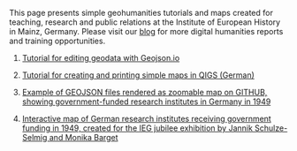 
This page presents simple geohumanities tutorials and maps created for teaching, research and public relations at the Institute of European History in Mainz, Germany. Please visit our [blog](https://dhlab.hypotheses.org/) for more digital humanities reports and training opportunities.

1. [Tutorial for editing geodata with Geojson.io](https://monikabarget.github.io/GeoHumTutorials/Tutorial1_GeoJSON)

2. [Tutorial for creating and printing simple maps in QIGS (German)](https://monikabarget.github.io/GeoHumTutorials/Tutorial2_simpleQGISmaps)

3. [Example of GEOJSON files rendered as zoomable map on GITHUB, showing government-funded research institutes in Germany in 1949](https://github.com/MonikaBarget/GeoHumTutorials/blob/master/IEG_test_map.geojson)

4. [Interactive map of German research institutes receiving government funding in 1949, created for the IEG jubilee exhibition by Jannik Schulze-Selmig and Monika Barget](https://monikabarget.github.io/GeoHumTutorials/qgis2web_IEG_jubilee_map/index.html)
